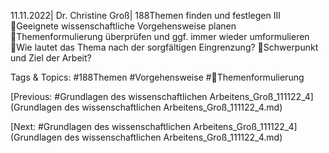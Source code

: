 11.11.2022| Dr. Christine Groß| 188Themen finden und festlegen III
Geeignete wissenschaftliche Vorgehensweise planen
Themenformulierung überprüfen und ggf. immer wieder umformulieren
Wie lautet das Thema nach der sorgfältigen Eingrenzung?
Schwerpunkt und Ziel der Arbeit?

   Tags & Topics:
   #188Themen
   #Vorgehensweise
   #Themenformulierung

[Previous: #Grundlagen des wissenschaftlichen Arbeitens_Groß_111122_4](Grundlagen des wissenschaftlichen Arbeitens_Groß_111122_4.md)

[Next: #Grundlagen des wissenschaftlichen Arbeitens_Groß_111122_4](Grundlagen des wissenschaftlichen Arbeitens_Groß_111122_4.md)